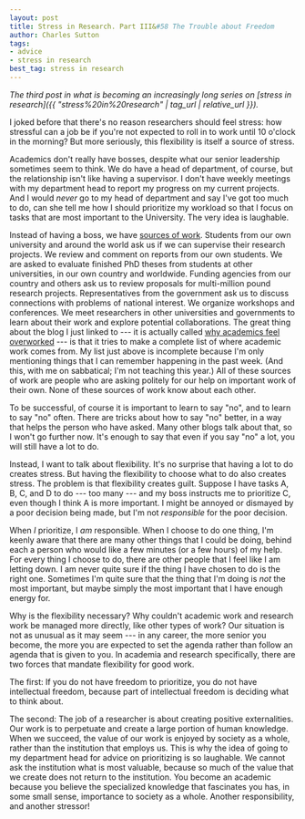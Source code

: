 ```yaml
---
layout: post
title: Stress in Research. Part III&#58 The Trouble about Freedom
author: Charles Sutton
tags:
- advice
- stress in research
best_tag: stress in research
---
```


*The third post in what is becoming an increasingly long
series on [stress in research]({{ "stress%20in%20research" | tag_url | relative_url }}).*

I joked before that there's no reason researchers should feel stress:
how stressful can a job be if you're not expected to roll in to work until 10
o'clock in the morning? But more seriously, this
flexibility is itself a source of stress.

Academics don't really have bosses, despite what our
senior leadership sometimes seem to think. We do have a head
of department, of course, but the relationship isn't
like having a supervisor. I don't have weekly meetings
with my department head to report my progress on my current
projects. And I would *never* go to my head of department and say I've got too much to do, can she tell me
how I should prioritize my workload so that I focus on tasks
that are most important to the University.
The very idea is laughable.

Instead of having a boss, we have [sources of work](http://www.pgbovine.net/why-academics-feel-overworked.htm). Students from our own university and around the world ask us if we
can supervise their research projects. We
review and comment on reports from our own students.
We are asked to evaluate finished PhD theses from students
at other universities, in our own country
and worldwide.
 Funding agencies from our country and others ask
us to review proposals for multi-million pound research projects.
Representatives from the government ask us
to discuss connections with problems of national interest.
We organize workshops and conferences.
We meet researchers in other universities and governments
to learn about their work and explore potential collaborations.
The great thing about the blog I just linked to
--- it is actually called [why academics feel overworked](http://www.pgbovine.net/why-academics-feel-overworked.htm) --- is that it tries to make a complete
list of where academic work comes from.
My list just above is incomplete
because I'm only mentioning things that I can remember
happening in the past week. (And this, with me
 on sabbatical;
I'm not teaching this year.)
All of these sources of work are people who are asking
politely for our help on important work of their own.
None of these sources of work know about each other.

To be successful, of course it is important to learn to say "no", and to learn to say "no" often.
There are tricks about how to say "no" better, in a way
that helps the person who have asked. Many other blogs
talk about that, so I won't go further now.
It's enough to say that even if you say "no" a lot,
you will still have a lot to do.

Instead, I want to talk about flexibility.
It's no surprise that having a lot to do creates stress.
But having the flexibility to choose what to do
also creates stress.
The problem is that flexibility creates guilt.
Suppose I have tasks A, B, C, and D to do --- too many --- and
my boss instructs me to prioritize C, even though I think A
is more important. I might be annoyed or dismayed
by a poor decision being made, but I'm not *responsible*
for the poor decision.

When *I* prioritize, I *am* responsible.
When I choose to do one thing, I'm keenly aware
that there are many other things that I could be doing,
behind each a person who would like a few minutes
(or a few hours) of my help. For every thing I choose to do,
there are other people that I feel like I am letting down.
I am never quite
sure if the thing I have chosen to do is the right one.
Sometimes I'm quite sure that the thing that I'm doing
is *not* the most important, but maybe simply the most
important that I have enough energy for.

Why is the flexibility necessary?
Why couldn't academic work and research work be managed
more directly, like other types of work?
Our situation is not as unusual as it may seem ---
in any career, the more senior you become, the more
you are expected to set the agenda rather than follow an
agenda that is given to you. In academia and research specifically, there are
two forces that mandate flexibility for good work.

The first: If you do not have freedom to prioritize,
you do not have intellectual freedom, because part of intellectual
freedom is deciding what to think about.

The second: The job
of a researcher is about creating positive externalities.
Our work is to perpetuate and create a large portion
of human knowledge. When we succeed, the value of our work is enjoyed
by society as a whole, rather than the institution
that employs us. This is why the idea of going to my department
head for advice on prioritizing is so laughable.
We cannot ask the institution what is most valuable, because so much of the
value that we create does not return to the institution.
You become an academic because you believe the specialized
knowledge that fascinates you has, in some small sense,
importance to society as a whole. Another responsibility,
and another stressor!
